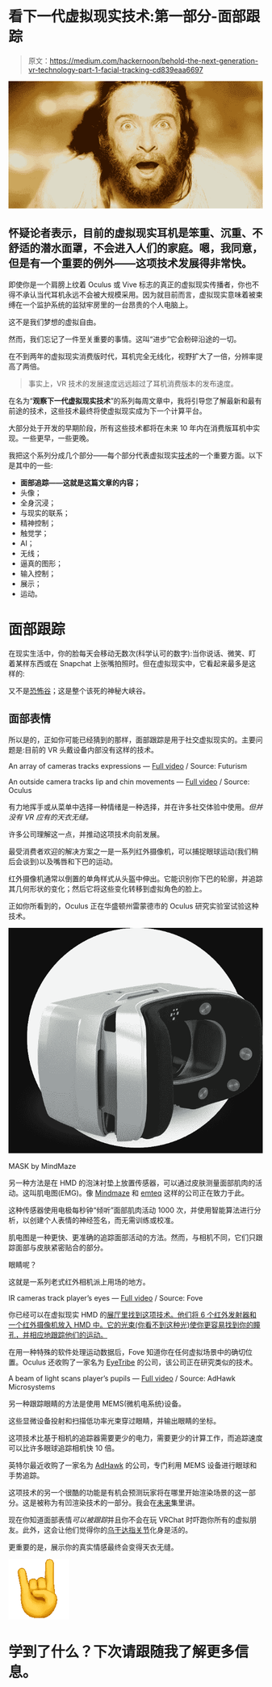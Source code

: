 # 看下一代虚拟现实技术:第一部分-面部跟踪

> 原文：<https://medium.com/hackernoon/behold-the-next-generation-vr-technology-part-1-facial-tracking-cd839eaa6697>

![](img/9c0b08308cff9bedb1c8af8695f38732.png)

## 怀疑论者表示，目前的虚拟现实耳机是笨重、沉重、不舒适的潜水面罩，不会进入人们的家庭。嗯，我同意，但是有一个重要的例外——这项技术发展得非常快。

即使你是一个肩膀上纹着 Oculus 或 Vive 标志的真正的虚拟现实传播者，你也不得不承认当代耳机永远不会被大规模采用。因为就目前而言，虚拟现实意味着被束缚在一个监护系统的监狱牢房里的一台昂贵的个人电脑上。

这不是我们梦想的虚拟自由。

然而，我们忘记了一件至关重要的事情。这叫“进步”它会粉碎沿途的一切。

在不到两年的虚拟现实消费版时代，耳机完全无线化，视野扩大了一倍，分辨率提高了两倍。

> 事实上，VR 技术的发展速度远远超过了耳机消费版本的发布速度。

在名为“**观察下一代虚拟现实技术**”的系列每周文章中，我将引导您了解最新和最有前途的技术，这些技术最终将使虚拟现实成为下一个计算平台。

大部分处于开发的早期阶段，所有这些技术都将在未来 10 年内在消费版耳机中实现。一些更早，一些更晚。

我把这个系列分成几个部分——每个部分代表虚拟现实[技术](https://hackernoon.com/tagged/technology)的一个重要方面。以下是其中的一些:

*   **面部追踪——这就是这篇文章的内容；**
*   头像；
*   全身沉浸；
*   与现实的联系；
*   精神控制；
*   触觉学；
*   AI；
*   无线；
*   逼真的图形；
*   输入控制；
*   展示；
*   运动。

# 面部跟踪

在现实生活中，你的脸每天会移动无数次(科学认可的数字):当你说话、微笑、盯着某样东西或在 Snapchat 上张嘴拍照时。但在虚拟现实中，它看起来最多是这样的:

又不是[恐怖谷](https://en.wikipedia.org/wiki/Uncanny_valley)；这是整个该死的神秘大峡谷。

## 面部表情

所以是的，正如你可能已经猜到的那样，面部跟踪是用于社交虚拟现实的。主要问题是:目前的 VR 头戴设备内部没有这样的技术。

An array of cameras tracks expressions — [Full video](https://www.youtube.com/watch?v=wrtzXtYKems&t=3s) / Source: Futurism

An outside camera tracks lip and chin movements — [Full video](https://www.youtube.com/watch?v=VCd1aRriIis) / Source: Oculus

有力地挥手或从菜单中选择一种情绪是一种选择，并在许多社交体验中使用。*但并没有 VR 应有的天衣无缝。*

许多公司理解这一点，并推动这项技术向前发展。

最受消费者欢迎的解决方案之一是一系列红外摄像机，可以捕捉眼球运动(我们稍后会谈到)以及嘴唇和下巴的运动。

红外摄像机通常以倒置的单角样式从头盔中伸出。它能识别你下巴的轮廓，并追踪其几何形状的变化；然后它将这些变化转移到虚拟角色的脸上。

正如你所看到的，Oculus 正在华盛顿州雷蒙德市的 Oculus 研究实验室试验这种技术。

![](img/3ee4093a7c8f22c3ae6e336923641655.png)

MASK by MindMaze

另一种方法是在 HMD 的泡沫衬垫上放置传感器，可以通过皮肤测量面部肌肉的活动。这叫肌电图(EMG)。像 [Mindmaze](https://www.mindmaze.com/mask/) 和 [emteq](https://emteq.net) 这样的公司正在致力于此。

这种传感器使用电极每秒钟“倾听”面部肌肉活动 1000 次，并使用智能算法进行分析，以创建个人表情的神经签名，而无需训练或校准。

肌电图是一种更快、更准确的追踪面部活动的方法。然而，与相机不同，它们只跟踪面部与皮肤紧密贴合的部分。

眼睛呢？

这就是一系列老式红外相机派上用场的地方。

IR cameras track player’s eyes — [Full video](https://www.youtube.com/watch?v=LNtu5sbrzEA) / Source: Fove

你已经可以在虚拟现实 HMD 的[展厅里找到这项技术。他们将 6 个红外发射器和一个红外摄像机放入 HMD 中。它的光束(你看不到这种光)使你更容易找到你的瞳孔，并相应地跟踪他们的运动。](https://www.getfove.com/)

在用一种特殊的软件处理运动数据后，Fove 知道你在任何虚拟场景中的确切位置。Oculus 还收购了一家名为 [EyeTribe](http://aws-website-theeyetribe-lbmoo.s3-website-us-east-1.amazonaws.com/theeyetribe.com/about/index.html) 的公司，该公司正在研究类似的技术。

A beam of light scans player’s pupils — [Full video](https://www.youtube.com/watch?v=gYa1I2duQX8) / Source: AdHawk Microsystems

另一种跟踪眼睛的方法是使用 MEMS(微机电系统)设备。

这些显微设备投射和扫描低功率光束穿过眼睛，并输出眼睛的坐标。

这项技术比基于相机的追踪器需要更少的电力，需要更少的计算工作，而追踪速度可以比许多眼球追踪相机快 10 倍。

英特尔最近收购了一家名为 [AdHawk](http://www.adhawkmicrosystems.com) 的公司，专门利用 MEMS 设备进行眼球和手势追踪。

这项技术的另一个很酷的功能是有机会预测玩家将在哪里开始渲染场景的这一部分。这是被称为有凹渲染技术的一部分。我会在[未来](https://hackernoon.com/tagged/future)集里讲。

现在你知道面部表情*可以被跟踪*并且你不会在玩 VRChat 时吓跑你所有的虚拟朋友。此外，这会让他们觉得你的[乌干达指关节](http://knowyourmeme.com/memes/ugandan-knuckles)化身是活的。

更重要的是，展示你的真实情感最终会变得天衣无缝。

![](img/ecf3778c05f36300b5225c50706d917e.png)

# 学到了什么？下次请跟随我了解更多信息。